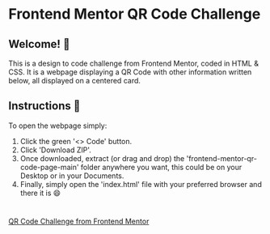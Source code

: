 # **Frontend Mentor QR Code Challenge**
## Welcome! 👋

This is a design to code challenge from Frontend Mentor, coded in HTML & CSS. 
It is a webpage displaying a QR Code with other information written below, all displayed on a centered card.

## Instructions 📝

To open the webpage simply:

1. Click the green '<> Code' button.
2. Click 'Download ZIP'.
3. Once downloaded, extract (or drag and drop) the 'frontend-mentor-qr-code-page-main' folder anywhere you want, this could be on your Desktop or in your Documents.
4. Finally, simply open the 'index.html' file with your preferred browser and there it is 😄
#
[QR Code Challenge from Frontend Mentor](https://www.frontendmentor.io/challenges/qr-code-component-iux_sIO_H)